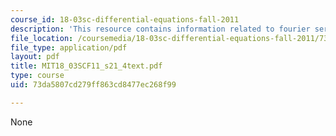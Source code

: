 ```yaml
---
course_id: 18-03sc-differential-equations-fall-2011
description: 'This resource contains information related to fourier series: coefficients.'
file_location: /coursemedia/18-03sc-differential-equations-fall-2011/73da5807cd279ff863cd8477ec268f99_MIT18_03SCF11_s21_4text.pdf
file_type: application/pdf
layout: pdf
title: MIT18_03SCF11_s21_4text.pdf
type: course
uid: 73da5807cd279ff863cd8477ec268f99

---
```

None